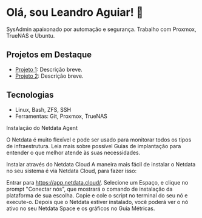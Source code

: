 # Olá, sou Leandro Aguiar! 👋
SysAdmin apaixonado por automação e segurança. Trabalho com Proxmox, TrueNAS e Ubuntu.

## Projetos em Destaque
- [Projeto 1](link): Descrição breve.
- [Projeto 2](link): Descrição breve.

## Tecnologias
- Linux, Bash, ZFS, SSH
- Ferramentas: Git, Proxmox, TrueNAS

Instalação do Netdata Agent

O Netdata é muito flexível e pode ser usado para monitorar todos os tipos de infraestrutura. Leia mais sobre possível Guias de implantação para entender o que melhor atende às suas necessidades.

Instalar através do Netdata Cloud
A maneira mais fácil de instalar o Netdata no seu sistema é via Netdata Cloud, para fazer isso:

Entrar para https://app.netdata.cloud/.
Selecione um Espaço, e clique no prompt "Conectar nós", que mostrará o comando de instalação da plataforma de sua escolha.
Copie e cole o script no terminal do seu nó e execute-o.
Depois que o Netdata estiver instalado, você poderá ver o nó ativo no seu Netdata Space e os gráficos no Guia Métricas.
